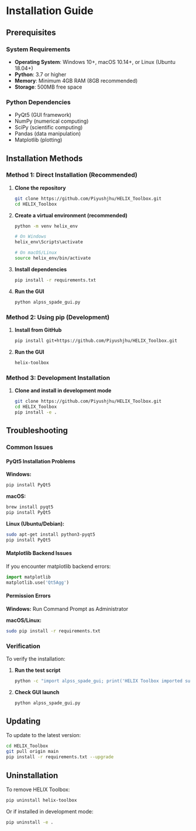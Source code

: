 # Installation Guide

## Prerequisites

### System Requirements
- **Operating System**: Windows 10+, macOS 10.14+, or Linux (Ubuntu 18.04+)
- **Python**: 3.7 or higher
- **Memory**: Minimum 4GB RAM (8GB recommended)
- **Storage**: 500MB free space

### Python Dependencies
- PyQt5 (GUI framework)
- NumPy (numerical computing)
- SciPy (scientific computing)
- Pandas (data manipulation)
- Matplotlib (plotting)

## Installation Methods

### Method 1: Direct Installation (Recommended)

1. **Clone the repository**
   ```bash
   git clone https://github.com/Piyushjhu/HELIX_Toolbox.git
   cd HELIX_Toolbox
   ```

2. **Create a virtual environment (recommended)**
   ```bash
   python -m venv helix_env
   
   # On Windows
   helix_env\Scripts\activate
   
   # On macOS/Linux
   source helix_env/bin/activate
   ```

3. **Install dependencies**
   ```bash
   pip install -r requirements.txt
   ```

4. **Run the GUI**
   ```bash
   python alpss_spade_gui.py
   ```

### Method 2: Using pip (Development)

1. **Install from GitHub**
   ```bash
   pip install git+https://github.com/Piyushjhu/HELIX_Toolbox.git
   ```

2. **Run the GUI**
   ```bash
   helix-toolbox
   ```

### Method 3: Development Installation

1. **Clone and install in development mode**
   ```bash
   git clone https://github.com/Piyushjhu/HELIX_Toolbox.git
   cd HELIX_Toolbox
   pip install -e .
   ```

## Troubleshooting

### Common Issues

#### PyQt5 Installation Problems

**Windows:**
```bash
pip install PyQt5
```

**macOS:**
```bash
brew install pyqt5
pip install PyQt5
```

**Linux (Ubuntu/Debian):**
```bash
sudo apt-get install python3-pyqt5
pip install PyQt5
```

#### Matplotlib Backend Issues

If you encounter matplotlib backend errors:

```python
import matplotlib
matplotlib.use('Qt5Agg')
```

#### Permission Errors

**Windows:**
Run Command Prompt as Administrator

**macOS/Linux:**
```bash
sudo pip install -r requirements.txt
```

### Verification

To verify the installation:

1. **Run the test script**
   ```bash
   python -c "import alpss_spade_gui; print('HELIX Toolbox imported successfully!')"
   ```

2. **Check GUI launch**
   ```bash
   python alpss_spade_gui.py
   ```

## Updating

To update to the latest version:

```bash
cd HELIX_Toolbox
git pull origin main
pip install -r requirements.txt --upgrade
```

## Uninstallation

To remove HELIX Toolbox:

```bash
pip uninstall helix-toolbox
```

Or if installed in development mode:

```bash
pip uninstall -e .
``` 